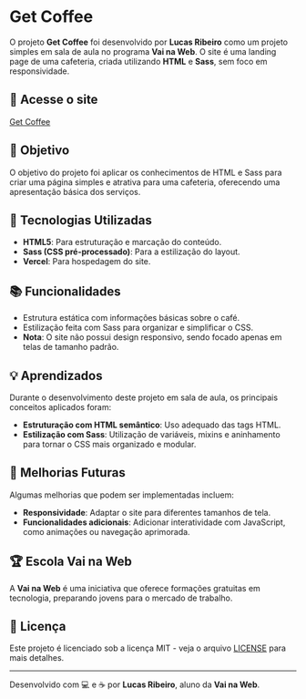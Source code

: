 # Get Coffee

O projeto **Get Coffee** foi desenvolvido por **Lucas Ribeiro** como um projeto simples em sala de aula no programa **Vai na Web**. O site é uma landing page de uma cafeteria, criada utilizando **HTML** e **Sass**, sem foco em responsividade.

## 🔗 Acesse o site
[Get Coffee](https://get-coffee-two.vercel.app/)

## 🎯 Objetivo

O objetivo do projeto foi aplicar os conhecimentos de HTML e Sass para criar uma página simples e atrativa para uma cafeteria, oferecendo uma apresentação básica dos serviços.

## 🚀 Tecnologias Utilizadas

- **HTML5**: Para estruturação e marcação do conteúdo.
- **Sass (CSS pré-processado)**: Para a estilização do layout.
- **Vercel**: Para hospedagem do site.

## 📚 Funcionalidades

- Estrutura estática com informações básicas sobre o café.
- Estilização feita com Sass para organizar e simplificar o CSS.
- **Nota**: O site não possui design responsivo, sendo focado apenas em telas de tamanho padrão.

## 💡 Aprendizados

Durante o desenvolvimento deste projeto em sala de aula, os principais conceitos aplicados foram:

- **Estruturação com HTML semântico**: Uso adequado das tags HTML.
- **Estilização com Sass**: Utilização de variáveis, mixins e aninhamento para tornar o CSS mais organizado e modular.

## 🔨 Melhorias Futuras

Algumas melhorias que podem ser implementadas incluem:

- **Responsividade**: Adaptar o site para diferentes tamanhos de tela.
- **Funcionalidades adicionais**: Adicionar interatividade com JavaScript, como animações ou navegação aprimorada.

## 🏆 Escola Vai na Web

A **Vai na Web** é uma iniciativa que oferece formações gratuitas em tecnologia, preparando jovens para o mercado de trabalho.

## 📄 Licença

Este projeto é licenciado sob a licença MIT - veja o arquivo [LICENSE](LICENSE) para mais detalhes.

---

Desenvolvido com 💻 e ☕ por **Lucas Ribeiro**, aluno da **Vai na Web**.
